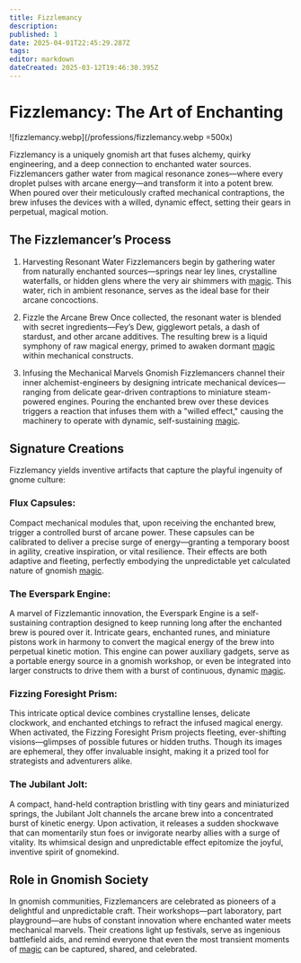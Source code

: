 ```yaml
---
title: Fizzlemancy
description: 
published: 1
date: 2025-04-01T22:45:29.287Z
tags: 
editor: markdown
dateCreated: 2025-03-12T19:46:30.395Z
---
```


# Fizzlemancy: The Art of Enchanting

![fizzlemancy.webp](/professions/fizzlemancy.webp =500x)

Fizzlemancy is a uniquely gnomish art that fuses alchemy, quirky engineering, and a deep connection to enchanted water sources. Fizzlemancers gather water from magical resonance zones—where every droplet pulses with arcane energy—and transform it into a potent brew. When poured over their meticulously crafted mechanical contraptions, the brew infuses the devices with a willed, dynamic effect, setting their gears in perpetual, magical motion.

## The Fizzlemancer’s Process
1. Harvesting Resonant Water
Fizzlemancers begin by gathering water from naturally enchanted sources—springs near ley lines, crystalline waterfalls, or hidden glens where the very air shimmers with [magic](/structure/mechanic/magic). This water, rich in ambient resonance, serves as the ideal base for their arcane concoctions.

2. Fizzle the Arcane Brew
Once collected, the resonant water is blended with secret ingredients—Fey’s Dew, gigglewort petals, a dash of stardust, and other arcane additives. The resulting brew is a liquid symphony of raw magical energy, primed to awaken dormant [magic](/structure/mechanic/magic) within mechanical constructs.

3. Infusing the Mechanical Marvels
Gnomish Fizzlemancers channel their inner alchemist-engineers by designing intricate mechanical devices—ranging from delicate gear-driven contraptions to miniature steam-powered engines. Pouring the enchanted brew over these devices triggers a reaction that infuses them with a "willed effect," causing the machinery to operate with dynamic, self-sustaining [magic](/structure/mechanic/magic).

## Signature Creations
Fizzlemancy yields inventive artifacts that capture the playful ingenuity of gnome culture:

### Flux Capsules:
Compact mechanical modules that, upon receiving the enchanted brew, trigger a controlled burst of arcane power. These capsules can be calibrated to deliver a precise surge of energy—granting a temporary boost in agility, creative inspiration, or vital resilience. Their effects are both adaptive and fleeting, perfectly embodying the unpredictable yet calculated nature of gnomish [magic](/structure/mechanic/magic).

### The Everspark Engine:
A marvel of Fizzlemantic innovation, the Everspark Engine is a self-sustaining contraption designed to keep running long after the enchanted brew is poured over it. Intricate gears, enchanted runes, and miniature pistons work in harmony to convert the magical energy of the brew into perpetual kinetic motion. This engine can power auxiliary gadgets, serve as a portable energy source in a gnomish workshop, or even be integrated into larger constructs to drive them with a burst of continuous, dynamic [magic](/structure/mechanic/magic).

### Fizzing Foresight Prism:
This intricate optical device combines crystalline lenses, delicate clockwork, and enchanted etchings to refract the infused magical energy. When activated, the Fizzing Foresight Prism projects fleeting, ever-shifting visions—glimpses of possible futures or hidden truths. Though its images are ephemeral, they offer invaluable insight, making it a prized tool for strategists and adventurers alike.

### The Jubilant Jolt:
A compact, hand-held contraption bristling with tiny gears and miniaturized springs, the Jubilant Jolt channels the arcane brew into a concentrated burst of kinetic energy. Upon activation, it releases a sudden shockwave that can momentarily stun foes or invigorate nearby allies with a surge of vitality. Its whimsical design and unpredictable effect epitomize the joyful, inventive spirit of gnomekind.

## Role in Gnomish Society
In gnomish communities, Fizzlemancers are celebrated as pioneers of a delightful and unpredictable craft. Their workshops—part laboratory, part playground—are hubs of constant innovation where enchanted water meets mechanical marvels. Their creations light up festivals, serve as ingenious battlefield aids, and remind everyone that even the most transient moments of [magic](/structure/mechanic/magic) can be captured, shared, and celebrated.
